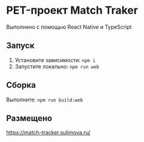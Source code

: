 # PET-проект Match Traker

Выполнено с помощью React Native и TypeScript

## Запуск

1. Установите зависимости: `npm i`
2. Запустите локально: `npm run web`

## Сборка

Выполните: `npm run build:web`

## Размещено

https://match-tracker.sulimova.ru/